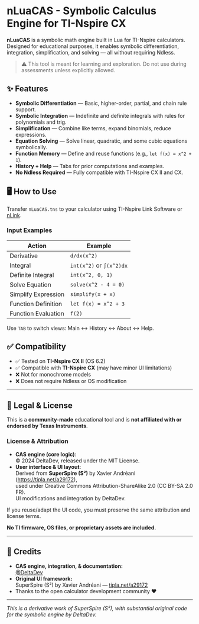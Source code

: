 # nLuaCAS - Symbolic Calculus Engine for TI-Nspire CX

**nLuaCAS** is a symbolic math engine built in Lua for TI-Nspire calculators. Designed for educational purposes, it enables symbolic differentiation, integration, simplification, and solving — all without requiring Ndless.

> ⚠️ This tool is meant for learning and exploration. Do not use during assessments unless explicitly allowed.

## ✨ Features

- **Symbolic Differentiation** — Basic, higher-order, partial, and chain rule support.
- **Symbolic Integration** — Indefinite and definite integrals with rules for polynomials and trig.
- **Simplification** — Combine like terms, expand binomials, reduce expressions.
- **Equation Solving** — Solve linear, quadratic, and some cubic equations symbolically.
- **Function Memory** — Define and reuse functions (e.g., `let f(x) = x^2 + 1`).
- **History + Help** — Tabs for prior computations and examples.
- **No Ndless Required** — Fully compatible with TI-Nspire CX II and CX.

## 🖥 How to Use

Transfer `nLuaCAS.tns` to your calculator using TI-Nspire Link Software or [nLink](https://github.com/ndless-nspire/nlink).

### Input Examples

| Action               | Example                    |
|----------------------|----------------------------|
| Derivative           | `d/dx(x^2)`                |
| Integral             | `int(x^2)` or `∫(x^2)dx`   |
| Definite Integral    | `int(x^2, 0, 1)`           |
| Solve Equation       | `solve(x^2 - 4 = 0)`       |
| Simplify Expression  | `simplify(x + x)`          |
| Function Definition  | `let f(x) = x^2 + 3`       |
| Function Evaluation  | `f(2)`                     |

Use `TAB` to switch views: Main ↔ History ↔ About ↔ Help.

## ✅ Compatibility

- ✅ Tested on **TI-Nspire CX II** (OS 6.2)
- ✅ Compatible with **TI-Nspire CX** (may have minor UI limitations)
- ❌ Not for monochrome models
- ❌ Does not require Ndless or OS modification

---

## 🔐 Legal & License

This is a **community-made** educational tool and is **not affiliated with or endorsed by Texas Instruments**.

### License & Attribution

- **CAS engine (core logic)**:  
  © 2024 DeltaDev, released under the MIT License.
- **User interface & UI layout**:  
  Derived from **SuperSpire (S²)** by Xavier Andréani (https://tipla.net/a29172),  
  used under Creative Commons Attribution-ShareAlike 2.0 (CC BY-SA 2.0 FR).  
  UI modifications and integration by DeltaDev.

If you reuse/adapt the UI code, you must preserve the same attribution and license terms.

**No TI firmware, OS files, or proprietary assets are included.**

---

## 🙏 Credits

- **CAS engine, integration, & documentation:**  
  [@DeltaDev](https://github.com/yourusername)
- **Original UI framework:**  
  SuperSpire (S²) by Xavier Andréani — [tipla.net/a29172](https://tipla.net/a29172)
- Thanks to the open calculator development community ❤️

---

*This is a derivative work of SuperSpire (S²), with substantial original code for the symbolic engine by DeltaDev.*